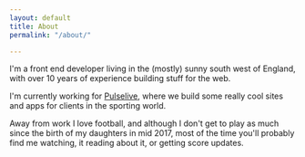 ```yaml
---
layout: default
title: About
permalink: "/about/"

---
```

I'm a front end developer living in the (mostly) sunny south west of England, with over 10 years of experience building stuff for the web.

I'm currently working for [Pulselive](http://www.pulselive.com), where we build some really cool sites and apps for clients in the sporting world.

Away from work I love football, and although I don't get to play as much since the birth of my daughters in mid 2017, most of the time you'll probably find me watching, it reading about it, or getting score updates.